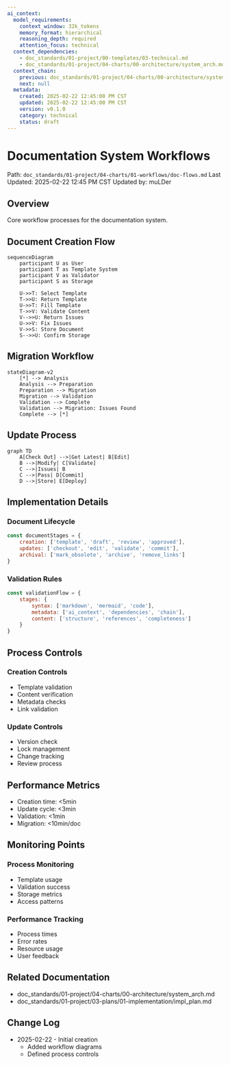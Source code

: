 ```yaml
---
ai_context:
  model_requirements:
    context_window: 32k_tokens
    memory_format: hierarchical
    reasoning_depth: required
    attention_focus: technical
  context_dependencies:
    - doc_standards/01-project/00-templates/03-technical.md
    - doc_standards/01-project/04-charts/00-architecture/system_arch.md
  context_chain:
    previous: doc_standards/01-project/04-charts/00-architecture/system_arch.md
    next: null
  metadata:
    created: 2025-02-22 12:45:00 PM CST
    updated: 2025-02-22 12:45:00 PM CST
    version: v0.1.0
    category: technical
    status: draft
---
```


# Documentation System Workflows
Path: `doc_standards/01-project/04-charts/01-workflows/doc-flows.md`
Last Updated: 2025-02-22 12:45 PM CST
Updated by: muLDer

## Overview
Core workflow processes for the documentation system.

## Document Creation Flow
```mermaid
sequenceDiagram
    participant U as User
    participant T as Template System
    participant V as Validator
    participant S as Storage
    
    U->>T: Select Template
    T->>U: Return Template
    U->>T: Fill Template
    T->>V: Validate Content
    V-->>U: Return Issues
    U->>V: Fix Issues
    V->>S: Store Document
    S-->>U: Confirm Storage
```

## Migration Workflow
```mermaid
stateDiagram-v2
    [*] --> Analysis
    Analysis --> Preparation
    Preparation --> Migration
    Migration --> Validation
    Validation --> Complete
    Validation --> Migration: Issues Found
    Complete --> [*]
```

## Update Process
```mermaid
graph TD
    A[Check Out] -->|Get Latest| B[Edit]
    B -->|Modify| C[Validate]
    C -->|Issues| B
    C -->|Pass| D[Commit]
    D -->|Store| E[Deploy]
```

## Implementation Details
### Document Lifecycle
```javascript
const documentStages = {
    creation: ['template', 'draft', 'review', 'approved'],
    updates: ['checkout', 'edit', 'validate', 'commit'],
    archival: ['mark_obsolete', 'archive', 'remove_links']
}
```

### Validation Rules
```javascript
const validationFlow = {
    stages: {
        syntax: ['markdown', 'mermaid', 'code'],
        metadata: ['ai_context', 'dependencies', 'chain'],
        content: ['structure', 'references', 'completeness']
    }
}
```

## Process Controls
### Creation Controls
- Template validation
- Content verification
- Metadata checks
- Link validation

### Update Controls
- Version check
- Lock management
- Change tracking
- Review process

## Performance Metrics
- Creation time: <5min
- Update cycle: <3min
- Validation: <1min
- Migration: <10min/doc

## Monitoring Points
### Process Monitoring
- Template usage
- Validation success
- Storage metrics
- Access patterns

### Performance Tracking
- Process times
- Error rates
- Resource usage
- User feedback

## Related Documentation
- doc_standards/01-project/04-charts/00-architecture/system_arch.md
- doc_standards/01-project/03-plans/01-implementation/impl_plan.md

## Change Log
- 2025-02-22 - Initial creation
  - Added workflow diagrams 
  - Defined process controls